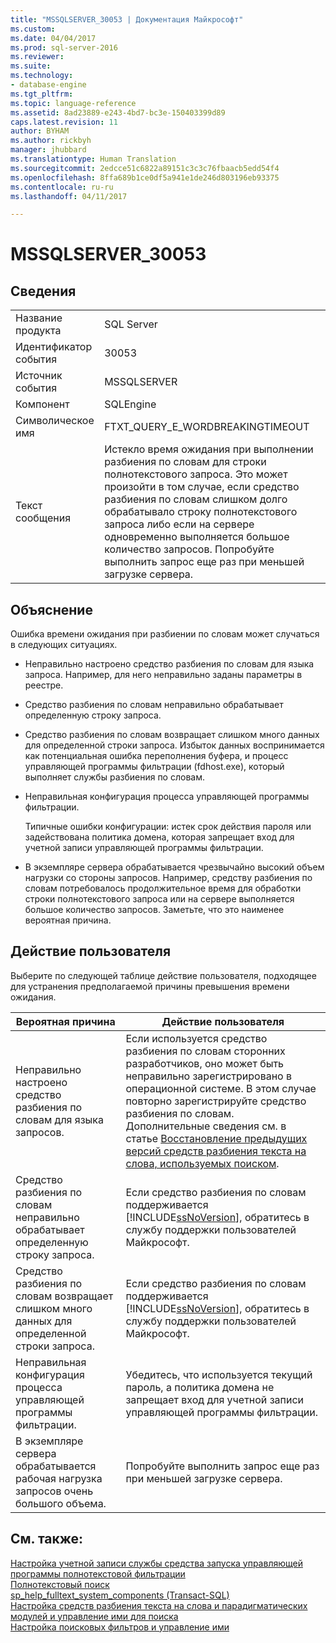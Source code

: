 ```yaml
---
title: "MSSQLSERVER_30053 | Документация Майкрософт"
ms.custom: 
ms.date: 04/04/2017
ms.prod: sql-server-2016
ms.reviewer: 
ms.suite: 
ms.technology:
- database-engine
ms.tgt_pltfrm: 
ms.topic: language-reference
ms.assetid: 8ad23889-e243-4bd7-bc3e-150403399d89
caps.latest.revision: 11
author: BYHAM
ms.author: rickbyh
manager: jhubbard
ms.translationtype: Human Translation
ms.sourcegitcommit: 2edcce51c6822a89151c3c3c76fbaacb5edd54f4
ms.openlocfilehash: 8ffa689b1ce0df5a941e1de246d803196eb93375
ms.contentlocale: ru-ru
ms.lasthandoff: 04/11/2017

---
```

# <a name="mssqlserver30053"></a>MSSQLSERVER_30053
  
## <a name="details"></a>Сведения  
  
|||  
|-|-|  
|Название продукта|SQL Server|  
|Идентификатор события|30053|  
|Источник события|MSSQLSERVER|  
|Компонент|SQLEngine|  
|Символическое имя|FTXT_QUERY_E_WORDBREAKINGTIMEOUT|  
|Текст сообщения|Истекло время ожидания при выполнении разбиения по словам для строки полнотекстового запроса. Это может произойти в том случае, если средство разбиения по словам слишком долго обрабатывало строку полнотекстового запроса либо если на сервере одновременно выполняется большое количество запросов. Попробуйте выполнить запрос еще раз при меньшей загрузке сервера.|  
  
## <a name="explanation"></a>Объяснение  
Ошибка времени ожидания при разбиении по словам может случаться в следующих ситуациях.  
  
-   Неправильно настроено средство разбиения по словам для языка запроса. Например, для него неправильно заданы параметры в реестре.  
  
-   Средство разбиения по словам неправильно обрабатывает определенную строку запроса.  
  
-   Средство разбиения по словам возвращает слишком много данных для определенной строки запроса. Избыток данных воспринимается как потенциальная ошибка переполнения буфера, и процесс управляющей программы фильтрации (fdhost.exe), который выполняет службы разбиения по словам.  
  
-   Неправильная конфигурация процесса управляющей программы фильтрации.  
  
    Типичные ошибки конфигурации: истек срок действия пароля или задействована политика домена, которая запрещает вход для учетной записи управляющей программы фильтрации.  
  
-   В экземпляре сервера обрабатывается чрезвычайно высокий объем нагрузки со стороны запросов. Например, средству разбиения по словам потребовалось продолжительное время для обработки строки полнотекстового запроса или на сервере выполняется большое количество запросов. Заметьте, что это наименее вероятная причина.  
  
## <a name="user-action"></a>Действие пользователя  
Выберите по следующей таблице действие пользователя, подходящее для устранения предполагаемой причины превышения времени ожидания.  
  
|Вероятная причина|Действие пользователя|  
|------------------|---------------|  
|Неправильно настроено средство разбиения по словам для языка запросов.|Если используется средство разбиения по словам сторонних разработчиков, оно может быть неправильно зарегистрировано в операционной системе. В этом случае повторно зарегистрируйте средство разбиения по словам. Дополнительные сведения см. в статье [Восстановление предыдущих версий средств разбиения текста на слова, используемых поиском](~/relational-databases/search/revert-the-word-breakers-used-by-search-to-the-previous-version.md).|  
|Средство разбиения по словам неправильно обрабатывает определенную строку запроса.|Если средство разбиения по словам поддерживается [!INCLUDE[ssNoVersion](../../includes/ssnoversion-md.md)], обратитесь в службу поддержки пользователей Майкрософт.|  
|Средство разбиения по словам возвращает слишком много данных для определенной строки запроса.|Если средство разбиения по словам поддерживается [!INCLUDE[ssNoVersion](../../includes/ssnoversion-md.md)], обратитесь в службу поддержки пользователей Майкрософт.|  
|Неправильная конфигурация процесса управляющей программы фильтрации.|Убедитесь, что используется текущий пароль, а политика домена не запрещает вход для учетной записи управляющей программы фильтрации.|  
|В экземпляре сервера обрабатывается рабочая нагрузка запросов очень большого объема.|Попробуйте выполнить запрос еще раз при меньшей загрузке сервера.|  
  
## <a name="see-also"></a>См. также:  
[Настройка учетной записи службы средства запуска управляющей программы полнотекстовой фильтрации](~/relational-databases/search/set-the-service-account-for-the-full-text-filter-daemon-launcher.md)  
[Полнотекстовый поиск](~/relational-databases/search/full-text-search.md)  
[sp_help_fulltext_system_components (Transact-SQL)](~/relational-databases/system-stored-procedures/sp-help-fulltext-system-components-transact-sql.md)  
[Настройка средств разбиения текста на слова и парадигматических модулей и управление ими для поиска](~/relational-databases/search/configure-and-manage-word-breakers-and-stemmers-for-search.md)  
[Настройка поисковых фильтров и управление ими](~/relational-databases/search/configure-and-manage-filters-for-search.md)  
  

